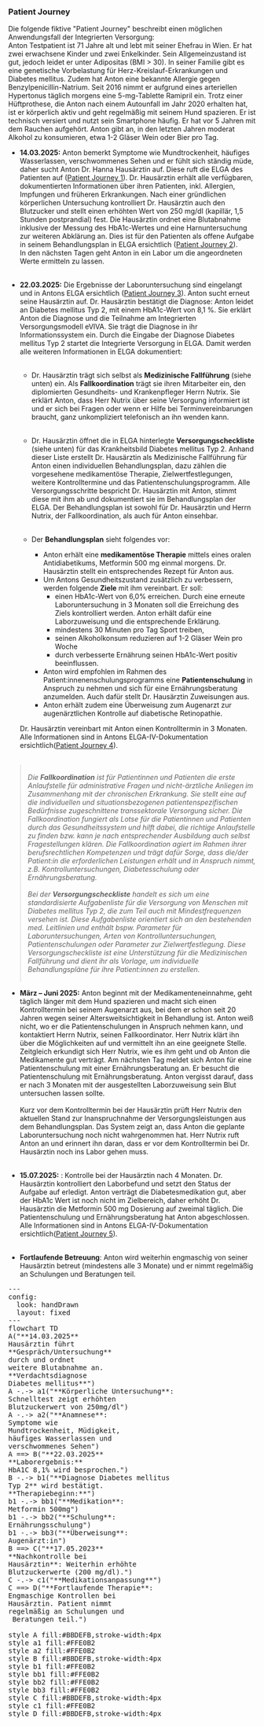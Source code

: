 <script type="module">
  import mermaid from 'https://cdn.jsdelivr.net/npm/mermaid@11/dist/mermaid.esm.min.mjs';
  mermaid.initialize({ startOnLoad: true });
</script>

### Patient Journey
Die folgende fiktive "Patient Journey" beschreibt einen möglichen Anwendungsfall der Integrierten Versorgung:<br>
Anton Testpatient ist 71 Jahre alt und lebt mit seiner Ehefrau in Wien. Er hat zwei erwachsene Kinder und zwei Enkelkinder. Sein Allgemeinzustand ist gut, jedoch leidet er unter Adipositas (BMI > 30). In seiner Familie gibt es eine genetische Vorbelastung für Herz-Kreislauf-Erkrankungen und Diabetes mellitus. Zudem hat Anton eine bekannte Allergie gegen Benzylpenicillin-Natrium. Seit 2016 nimmt er aufgrund eines arteriellen Hypertonus täglich morgens eine 5-mg-Tablette Ramipril ein. Trotz einer Hüftprothese, die Anton nach einem Autounfall im Jahr 2020 erhalten hat, ist er körperlich aktiv und geht regelmäßig mit seinem Hund spazieren. Er ist technisch versiert und nutzt sein Smartphone häufig. Er hat vor 5 Jahren mit dem Rauchen aufgehört. Anton gibt an, in den letzten Jahren moderat Alkohol zu konsumieren, etwa 1-2 Gläser Wein oder Bier pro Tag.
-	**14.03.2025:** Anton bemerkt Symptome wie Mundtrockenheit, häufiges Wasserlassen, verschwommenes Sehen und er fühlt sich ständig müde, daher sucht Anton Dr. Hanna Hausärztin auf. Diese ruft die ELGA des Patienten auf ([Patient Journey 1](Bundle-example-iv-1.html)). Dr. Hausärztin erhält alle verfügbaren, dokumentierten Informationen über ihren Patienten, inkl. Allergien, Impfungen und früheren Erkrankungen. Nach einer gründlichen körperlichen Untersuchung kontrolliert Dr. Hausärztin auch den Blutzucker und stellt einen erhöhten Wert von 250 mg/dl (kapillär, 1,5 Stunden postprandial) fest. Die Hausärztin ordnet eine Blutabnahme inklusive der Messung des HbA1c-Wertes und eine Harnuntersuchung zur weiteren Abklärung an. Dies ist für den Patienten als offene Aufgabe in seinem Behandlungsplan in ELGA ersichtlich ([Patient Journey 2](Bundle-example-iv-2.html)).<br>
In den nächsten Tagen geht Anton in ein Labor um die angeordneten Werte ermitteln zu lassen.<br><br>
-	**22.03.2025:** Die Ergebnisse der Laboruntersuchung sind eingelangt und in Antons ELGA ersichtlich ([Patient Journey 3](Bundle-example-iv-3.html)). Anton sucht erneut seine Hausärztin auf. Dr. Hausärztin bestätigt die Diagnose: Anton leidet an Diabetes mellitus Typ 2, mit einem HbA1c-Wert von 8,1 %. Sie erklärt Anton die Diagnose und die Teilnahme am Integrierten Versorgungsmodell eVIVA. Sie trägt die Diagnose in ihr Informationssystem ein. Durch die Eingabe der Diagnose Diabetes mellitus Typ 2 startet die Integrierte Versorgung in ELGA. Damit werden alle weiteren Informationen in ELGA dokumentiert:<br><br>
    -	Dr. Hausärztin trägt sich selbst als **Medizinische Fallführung** (siehe unten) ein. Als **Fallkoordination** trägt sie ihren Mitarbeiter ein, den diplomierten Gesundheits- und Krankenpfleger Herrn Nutrix. Sie erklärt Anton, dass Herr Nutrix über seine Versorgung informiert ist und er sich bei Fragen oder wenn er Hilfe bei Terminvereinbarungen braucht, ganz unkompliziert telefonisch an ihn wenden kann.<br><br>
    -	Dr. Hausärztin öffnet die in ELGA hinterlegte **Versorgungscheckliste** (siehe unten) für das Krankheitsbild Diabetes mellitus Typ 2. Anhand dieser Liste erstellt Dr. Hausärztin als Medizinische Fallführung für Anton einen individuellen Behandlungsplan, dazu zählen die vorgesehene medikamentöse Therapie, Zielwertfestlegungen, weitere Kontrolltermine und das Patientenschulungsprogramm. Alle Versorgungsschritte bespricht Dr. Hausärztin mit Anton, stimmt diese mit ihm ab und dokumentiert sie im Behandlungsplan der ELGA. Der Behandlungsplan ist sowohl für Dr. Hausärztin und Herrn Nutrix, der Fallkoordination, als auch für Anton einsehbar.<br><br>

    -	Der **Behandlungsplan** sieht folgendes vor:
        -	Anton erhält eine **medikamentöse Therapie** mittels eines oralen Antidiabetikums, Metformin 500 mg einmal morgens. Dr. Hausärztin stellt ein entsprechendes Rezept für Anton aus.
        -	Um Antons Gesundheitszustand zusätzlich zu verbessern, werden folgende **Ziele** mit ihm vereinbart. Er soll:
            - einen HbA1c-Wert von 6,0% erreichen. Durch eine erneute Laboruntersuchung in 3 Monaten soll die Erreichung des Ziels kontrolliert werden. Anton erhält dafür eine Laborzuweisung und die entsprechende Erklärung.
            - mindestens 30 Minuten pro Tag Sport treiben,
            - seinen Alkoholkonsum reduzieren auf 1-2 Gläser Wein pro Woche
            - durch verbesserte Ernährung seinen HbA1c-Wert positiv beeinflussen.
        - Anton wird empfohlen im Rahmen des Patient:innenenschulungsprogramms eine **Patientenschulung** in Anspruch zu nehmen und sich für eine Ernährungsberatung  anzumelden. Auch dafür stellt Dr. Hausärztin Zuweisungen aus.
        - Anton erhält zudem eine Überweisung zum Augenarzt zur augenärztlichen Kontrolle auf diabetische Retinopathie.
    
    Dr. Hausärztin vereinbart mit Anton einen Kontrolltermin in 3 Monaten. Alle Informationen sind in Antons ELGA-IV-Dokumentation ersichtlich([Patient Journey 4](Bundle-example-iv-4.html)).<br><br>

><br>_Die **Fallkoordination** ist für Patientinnen und Patienten die erste Anlaufstelle für administrative Fragen und nicht-ärztliche Anliegen im Zusammenhang mit der chronischen Erkrankung. Sie stellt eine auf die individuellen und situationsbezogenen patientenspezifischen Bedürfnisse zugeschnittene transsektorale Versorgung sicher. Die Fallkoordination fungiert als Lotse für die Patientinnen und Patienten durch das Gesundheitssystem und hilft dabei, die richtige Anlaufstelle zu finden bzw. kann je nach entsprechender Ausbildung auch selbst Fragestellungen klären. Die Fallkoordination agiert im Rahmen ihrer berufsrechtlichen Kompetenzen und trägt dafür Sorge, dass die/der Patient:in die erforderlichen Leistungen erhält und in Anspruch nimmt, z.B. Kontrolluntersuchungen, Diabetesschulung oder Ernährungsberatung. <br><br>
Bei der **Versorgungscheckliste** handelt es sich um eine standardisierte Aufgabenliste für die Versorgung von Menschen mit Diabetes mellitus Typ 2, die zum Teil auch mit Mindestfrequenzen versehen ist. Diese Aufgabenliste orientiert sich an den bestehenden med. Leitlinien und enthält bspw. Parameter für Laboruntersuchungen, Arten von Kontrolluntersuchungen, Patientenschulungen oder Parameter zur Zielwertfestlegung. Diese Versorgungscheckliste ist eine Unterstützung für die Medizinischen Fallführung und dient ihr als Vorlage, um individuelle Behandlungspläne für ihre Patient:innen zu erstellen._<br><br>

- **März – Juni 2025:** Anton beginnt mit der Medikamenteneinnahme, geht täglich länger mit dem Hund spazieren und macht sich einen Kontrolltermin bei seinem Augenarzt aus, bei dem er schon seit 20 Jahren wegen seiner Altersweitsichtigkeit in Behandlung ist. Anton weiß nicht, wo er die Patientenschulungen in Anspruch nehmen kann, und kontaktiert Herrn Nutrix, seinen Fallkoordinator. Herr Nutrix klärt ihn über die Möglichkeiten auf und vermittelt ihn an eine geeignete Stelle. Zeitgleich erkundigt sich Herr Nutrix, wie es ihm geht und ob Anton die Medikamente gut verträgt. Am nächsten Tag meldet sich Anton für eine Patientenschulung mit einer Ernährungsberatung an. Er besucht die Patientenschulung mit Ernährungsberatung. Anton vergisst darauf, dass er nach 3 Monaten mit der ausgestellten Laborzuweisung sein Blut untersuchen lassen sollte.<br><br>
Kurz vor dem Kontrolltermin bei der Hausärztin prüft Herr Nutrix den aktuellen Stand zur Inanspruchnahme der Versorgungsleistungen aus dem Behandlungsplan. Das System zeigt an, dass Anton die geplante Laboruntersuchung noch nicht wahrgenommen hat. Herr Nutrix ruft Anton an und erinnert ihn daran, dass er vor dem Kontrolltermin bei Dr. Hausärztin noch ins Labor gehen muss.<br><br> 

-	**15.07.2025:** : Kontrolle bei der Hausärztin nach 4 Monaten. Dr. Hausärztin kontrolliert den Laborbefund und setzt den Status der Aufgabe auf erledigt. Anton verträgt die Diabetesmedikation gut, aber der HbA1c Wert ist noch nicht im Zielbereich, daher erhöht Dr. Hausärztin die Metformin 500 mg Dosierung auf zweimal täglich. Die Patientenschulung und Ernährungsberatung hat Anton abgeschlossen. Alle Informationen sind in Antons ELGA-IV-Dokumentation ersichtlich([Patient Journey 5](Bundle-example-iv-5.html)).<br><br>

- **Fortlaufende Betreuung**: Anton wird weiterhin engmaschig von seiner Hausärztin betreut (mindestens alle 3 Monate) und er nimmt regelmäßig an Schulungen und Beratungen teil.

<pre class="mermaid">
---
config:
  look: handDrawn
  layout: fixed
---
flowchart TD
A("**14.03.2025**<br/>Hausärztin führt <br/>**Gespräch/Untersuchung** <br/>durch und ordnet<br/>weitere Blutabnahme an. <br/>**Verdachtsdiagnose <br/>Diabetes mellitus**")
A -.-> a1("**Körperliche Untersuchung**:<br/>Schnelltest zeigt erhöhten<br/>Blutzuckerwert von 250mg/dl")
A -.-> a2("**Anamnese**: <br/>Symptome wie<br/>Mundtrockenheit, Müdigkeit,<br/>häufiges Wasserlassen und<br/>verschwommenes Sehen")
A ==> B("**22.03.2025**<br/>**Laborergebnis:**<br/>HbA1C 8,1% wird besprochen.")
B -.-> b1("**Diagnose Diabetes mellitus <br/>Typ 2** wird bestätigt.<br/>**Therapiebeginn:**")
b1 -.-> bb1("**Medikation**: <br/>Metformin 500mg")
b1 -.-> bb2("**Schulung**: <br/>Ernährungsschulung")
b1 -.-> bb3("**Überweisung**: <br/>Augenärzt:in")
B ==> C("**17.05.2023**<br/>**Nachkontrolle bei <br/>Hausärztin**: Weiterhin erhöhte<br/>Blutzuckerwerte (200 mg/dl).")
C -.-> c1("**Medikationsanpassung**")
C ==> D("**Fortlaufende Therapie**: <br/>Engmaschige Kontrollen bei <br/>Hausärztin. Patient nimmt <br/>regelmäßig an Schulungen und<br/> Beratungen teil.")

style A fill:#BBDEFB,stroke-width:4px
style a1 fill:#FFE0B2
style a2 fill:#FFE0B2
style B fill:#BBDEFB,stroke-width:4px
style b1 fill:#FFE0B2
style bb1 fill:#FFE0B2
style bb2 fill:#FFE0B2
style bb3 fill:#FFE0B2
style C fill:#BBDEFB,stroke-width:4px
style c1 fill:#FFE0B2
style D fill:#BBDEFB,stroke-width:4px
</pre> 


<!-- <pre class="mermaid">
   gantt
  title Patient Journey – Anton Testpatient (Diabetes Typ 2)
  dateFormat  YYYY-MM-DD
  section März 2025
  Erstkontakt mit Hausärztin             :done, a1, 2025-03-14, 1d
  Blutzuckermessung + körperliche Untersuchung :done, a2, 2025-03-14, 1d
  Laborzuweisung (HbA1c, Harn)           :done, a3, 2025-03-14, 1d
  Laboruntersuchung                      :done, a4, after a3, 3d

  section März 2025 – Folgeuntersuchung
  Arztbesuch – Diagnose Diabetes Typ 2   :done, a5, 2025-03-22, 1d
  Start integrierte Versorgung           :done, a6, 2025-03-22, 1d
  Erstellen Behandlungsplan              :done, a7, 2025-03-22, 1d
  Medikation Metformin                   :done, a8, 2025-03-22, 1d
  Zuweisung Labor in 3 Monaten (Ziel HbA1c 6%) :done, a9, 2025-03-22, 1d
  Zuweisung Augenarzt, Schulung, Ernährung :done, a10, 2025-03-22, 1d

  section März – Juni 2025
  Medikamenteneinnahme (Metformin 1x täglich) :active, b1, 2025-03-23, 2025-07-15
  Bewegung (Spaziergänge)               :active, b2, 2025-03-23, 2025-07-15
  Terminvereinbarung Augenarzt          :done, b3, 2025-04-01, 1d
  Kontakt mit Fallkoordination (Schulung) :done, b4, 2025-04-10, 1d
  Teilnahme an Patientenschulung & Ernährung :done, b5, 2025-04-15, 2d
  Labor vergessen                       :crit, b6, 2025-06-15, 10d
  Erinnerung durch Fallkoordination     :done, b7, 2025-07-10, 1d
  Nachgeholte Laboruntersuchung         :done, b8, 2025-07-11, 1d

  section Juli 2025
  Kontrolltermin bei Hausärztin         :done, c1, 2025-07-15, 1d
  Laborergebnisse und Medikation prüfen :done, c2, 2025-07-15, 1d
  Anpassung Metformin (2x täglich)      :done, c3, 2025-07-15, 1d
  Statusaktualisierung im Behandlungsplan :done, c4, 2025-07-15, 1d

  section Weiterer Verlauf
  Vierteljährliche Kontrolltermine      :active, d1, 2025-10-15, 2025-06-01
  Regelmäßige Schulung/Beratung         :active, d2, 2025-07-15, 2025-06-01
</pre> -->